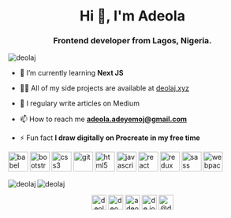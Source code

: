 <!--
**DeolaJ/deolaj** is a ✨ _special_ ✨ repository because its `README.md` (this file) appears on your GitHub profile.

Here are some ideas to get you started:

- 🔭 I’m currently working on ...
- 🌱 I’m currently learning ...
- 👯 I’m looking to collaborate on ...
- 🤔 I’m looking for help with ...
- 💬 Ask me about ...
- 📫 How to reach me: ...
- 😄 Pronouns: ...
- ⚡ Fun fact: ...
-->
<h1 align="center">Hi 👋, I'm Adeola</h1>
<h3 align="center">Frontend developer from Lagos, Nigeria.</h3>

<p align="left"> <img src="https://komarev.com/ghpvc/?username=deolaj" alt="deolaj" /> </p>

- 🌱 I’m currently learning **Next JS**

- 👨‍💻 All of my side projects are available at [deolaj.xyz](deolaj.xyz)

- 📝 I regulary write articles on Medium

- 📫 How to reach me **adeola.adeyemoj@gmail.com**

- ⚡ Fun fact **I draw digitally on Procreate in my free time**

<p align="left"><img src="https://www.vectorlogo.zone/logos/babeljs/babeljs-icon.svg" alt="babel" width="40" height="40"/> <img src="https://devicons.github.io/devicon/devicon.git/icons/bootstrap/bootstrap-plain.svg" alt="bootstrap" width="40" height="40"/> <img src="https://devicons.github.io/devicon/devicon.git/icons/css3/css3-original-wordmark.svg" alt="css3" width="40" height="40"/> <img src="https://www.vectorlogo.zone/logos/git-scm/git-scm-icon.svg" alt="git" width="40" height="40"/> <img src="https://devicons.github.io/devicon/devicon.git/icons/html5/html5-original-wordmark.svg" alt="html5" width="40" height="40"/> <img src="https://devicons.github.io/devicon/devicon.git/icons/javascript/javascript-original.svg" alt="javascript" width="40" height="40"/> <img src="https://devicons.github.io/devicon/devicon.git/icons/react/react-original-wordmark.svg" alt="react" width="40" height="40"/> <img src="https://devicons.github.io/devicon/devicon.git/icons/redux/redux-original.svg" alt="redux" width="40" height="40"/> <img src="https://devicons.github.io/devicon/devicon.git/icons/sass/sass-original.svg" alt="sass" width="40" height="40"/> <img src="https://devicons.github.io/devicon/devicon.git/icons/webpack/webpack-original.svg" alt="webpack" width="40" height="40"/></p><img align="left" src="https://github-readme-stats.vercel.app/api/top-langs/?username=deolaj&layout=compact&hide=html" alt="deolaj" />

<img align="center" src="https://github-readme-stats.vercel.app/api?username=deolaj&show_icons=true" alt="deolaj" />

<p align="center">
<a href="https://codepen.io/deolaj" target="blank"><img align="center" src="https://cdn.jsdelivr.net/npm/simple-icons@3.0.1/icons/codepen.svg" alt="deolaj" height="30" width="30" /></a>
<a href="https://twitter.com/deo_joe" target="blank"><img align="center" src="https://cdn.jsdelivr.net/npm/simple-icons@3.0.1/icons/twitter.svg" alt="deo_joe" height="30" width="30" /></a>
<a href="https://linkedin.com/in/adeola-j-adeyemo" target="blank"><img align="center" src="https://cdn.jsdelivr.net/npm/simple-icons@3.0.1/icons/linkedin.svg" alt="adeola-j-adeyemo" height="30" width="30" /></a>
<a href="https://instagram.com/de.joe" target="blank"><img align="center" src="https://cdn.jsdelivr.net/npm/simple-icons@3.0.1/icons/instagram.svg" alt="de.joe" height="30" width="30" /></a>
<a href="https://medium.com/@deolaj" target="blank"><img align="center" src="https://cdn.jsdelivr.net/npm/simple-icons@3.0.1/icons/medium.svg" alt="@deolaj" height="30" width="30" /></a>
</p>
